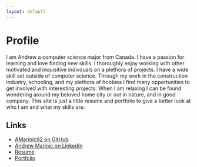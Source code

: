 ```yaml
---
layout: default
---
```


# Profile

I am Andrew a computer science major from Canada. I have a passion for learning and love finding new skills. I thoroughly enjoy working with other motivated and inquisitive indivduals on a plethora of projects. I have a wide skill set outside of computer science. Through my work in the construction industry, schooling, and my plethora of hobbies I find many oppertunities to get involved with interesting projects. When I am relaxing I can be found wondering around my beloved home city or out in nature, and in good company. This site is just a little resume and portfolio to give a better look at who I am and what my skills are.  

## Links

- [AMarinic92 on GitHub](https://github.com/AMarinic92)
- [Andrew Marinic on LinkedIn](https://www.linkedin.com/in/andrew-marinic/)
- [Resume](./resume.html)
- [Portfolio](./portfolio.html)

  
